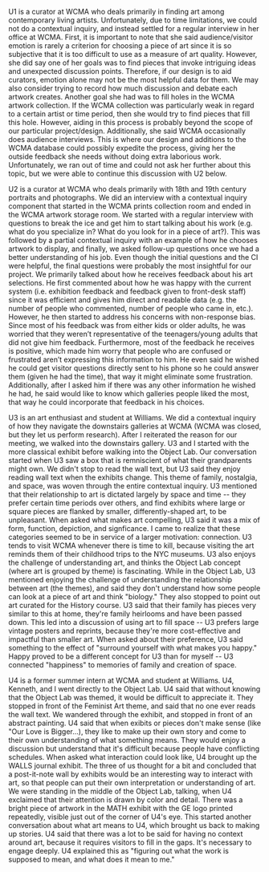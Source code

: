 U1 is a curator at WCMA who deals primarily in finding art among contemporary living artists. Unfortunately, due to time limitations, we could not do a contextual inquiry, and instead settled for a regular interview in her office at WCMA. First, it is important to note that she said audience/visitor emotion is rarely a criterion for choosing a piece of art since it is so subjective that it is too difficult to use as a measure of art quality. However, she did say one of her goals was to find pieces that invoke intriguing ideas and unexpected discussion points. Therefore, if our design is to aid curators, emotion alone may not be the most helpful data for them. We may also consider trying to record how much discussion and debate each artwork creates. Another goal she had was to fill holes in the WCMA artwork collection. If the WCMA collection was particularly weak in regard to a certain artist or time period, then she would try to find pieces that fill this hole. However, aiding in this process is probably beyond the scope of our particular project/design. Additionally, she said WCMA occasionally does audience interviews. This is where our design and additions to the WCMA database could possibly expedite the process, giving her the outside feedback she needs without doing extra laborious work. Unfortunately, we ran out of time and could not ask her further about this topic, but we were able to continue this discussion with U2 below.



U2 is a curator at WCMA who deals primarily with 18th and 19th century portraits and photographs. We did an interview with a contextual inquiry component that started in the WCMA prints collection room and ended in the WCMA artwork storage room. We started with a regular interview with questions to break the ice and get him to start talking about his work (e.g. what do you specialize in? What do you look for in a piece of art?). This was followed by a partial contextual inquiry with an example of how he chooses artwork to display, and finally, we asked follow-up questions once we had a better understanding of his job. Even though the initial questions and the CI were helpful, the final questions were probably the most insightful for our project. We primarily talked about how he receives feedback about his art selections. He first commented about how he was happy with the current system (i.e. exhibition feedback and feedback given to front-desk staff) since it was efficient and gives him direct and readable data (e.g. the number of people who commented, number of people who came in, etc.). However, he then started to address his concerns with non-response bias. Since most of his feedback was from either kids or older adults, he was worried that they weren’t representative of the teenagers/young adults that did not give him feedback. Furthermore, most of the feedback he receives is positive, which made him worry that people who are confused or frustrated aren’t expressing this information to him. He even said he wished he could get visitor questions directly sent to his phone so he could answer them (given he had the time), that way it might eliminate some frustration. Additionally, after I asked him if there was any other information he wished he had, he said would like to know which galleries people liked the most, that way he could incorporate that feedback in his choices. 

U3 is an art enthusiast and student at Williams. We did a contextual inquiry of how they navigate the downstairs galleries at WCMA (WCMA was closed, but they let us perform research). After I reiterated the reason for our meeting, we walked into the downstairs gallery. U3 and I started with the more classical exhibit before walking into the Object Lab. Our conversation started when U3 saw a box that is remniscient of what their grandparents might own. We didn't stop to read the wall text, but U3 said they enjoy reading wall text when the exhibits change. This theme of family, nostalgia, and space, was woven through the entire contextual inquiry. U3 mentioned that their relationship to art is dictated largely by space and time -- they prefer certain time periods over others, and find exhibits where large or square pieces are flanked by smaller, differently-shaped art, to be unpleasant. When asked what makes art compelling, U3 said it was a mix of form, function, depiction, and signficance. I came to realize that these categories seemed to be in service of a larger motivation: connection. U3 tends to visit WCMA whenever there is time to kill, because visiting the art reminds them of their childhood trips to the NYC museums. U3 also enjoys the challenge of understanding art, and thinks the Object Lab concept (where art is grouped by theme) is fascinating. While in the Object Lab, U3 mentioned enjoying the challenge of understanding the relationship between art (the themes), and said they don't understand how some people can look at a piece of art and think "biology." They also  stopped  to point out art curated for the History course. U3 said that their family has pieces very similar to this at home, they're family heirlooms and have been passed down. This led into a discussion of using art to fill space -- U3 prefers large vintage posters and reprints, because they're more cost-effective and impactful than smaller art. When asked about their preference, U3 said something to the effect of "surround yourself with what makes you happy." Happy proved to be a different concept for U3 than for myself -- U3 connected "happiness" to memories of family and creation of space. 


U4 is a former summer intern at WCMA and student at Williams. U4, Kenneth, and I went directly to the Object Lab. U4 said that without knowing that the Object Lab was themed, it would be difficult to appreciate it. They stopped in front of the Feminist Art theme, and said that no one ever reads the wall text. We wandered through the exhibit, and stopped in front of an abstract painting. U4 said that when exibits or pieces don't make sense (like "Our Love is Bigger...), they like to make up their own story and come to their own understanding of what something means. They would enjoy a discussion but understand that it's difficult because people have conflicting schedules. When asked what interaction could look like, U4 brought up the WALLS journal exhibit. The three of us thought for a bit and concluded that a post-it-note wall by exhibits would be an interesting way to interact with art, so that people can put their own interpretation or understanding of art. We were standing in the middle of the Object Lab, talking, when U4 exclaimed that their attention is drawn by color and detail. There was a bright piece of artwork in the MATH exhibit with the GE logo printed repeatedly, visible just out of the corner of U4's eye. This started another conversation about what art means to U4, which brought us back to making up stories. U4 said that there was a lot to be said for having no context around art, because it requires visitors to fill in the gaps. It's necessary to engage deeply. U4 explained this as "figuring out what the work is supposed to mean, and what does it mean to me."
